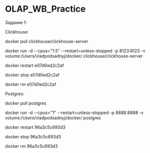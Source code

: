 # OLAP_WB_Practice

Задание 1:

Clickhouse:

docker pull clickhouse/clickhouse-server

docker run -d  --cpus="1.5" --restart=unless-stopped -p 8123:8123 -v volume:/Users/vladpodsadnyj/docker/ clickhouse/clickhouse-server

docker restart e07d0ed2c2af 

docker stop  e07d0ed2c2af

docker rm e07d0ed2c2af   




Postgres:

docker pull postgres   

docker run -d  --cpus="1" --restart=unless-stopped -p 8888:8888 -v volume:/Users/vladpodsadnyj/docker/ postgres

docker restart 96a3c5c693d3

docker stop 96a3c5c693d3   

docker rm 96a3c5c693d3
